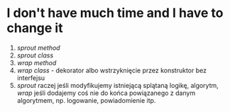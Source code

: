 # I don't have much time and I have to change it

1. _sprout method_
1. _sprout class_
1. _wrap method_
1. _wrap class_ - dekorator albo wstrzyknięcie przez konstruktor bez interfejsu
1. _sprout_ raczej jeśli modyfikujemy istniejącą splątaną logikę, algorytm, 
   _wrap_ jeśli dodajemy coś nie do końca powiązanego z danym algorytmem, np. logowanie, powiadomienie itp.